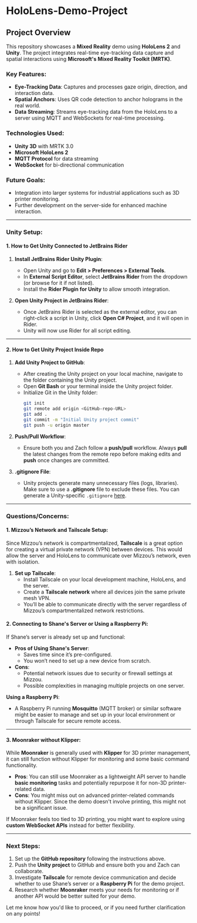 # HoloLens-Demo-Project

## Project Overview
This repository showcases a **Mixed Reality** demo using **HoloLens 2** and **Unity**. The project integrates real-time eye-tracking data capture and spatial interactions using **Microsoft's Mixed Reality Toolkit (MRTK)**.

### Key Features:
- **Eye-Tracking Data**: Captures and processes gaze origin, direction, and interaction data.
- **Spatial Anchors**: Uses QR code detection to anchor holograms in the real world.
- **Data Streaming**: Streams eye-tracking data from the HoloLens to a server using MQTT and WebSockets for real-time processing.

### Technologies Used:
- **Unity 3D** with MRTK 3.0
- **Microsoft HoloLens 2**
- **MQTT Protocol** for data streaming
- **WebSocket** for bi-directional communication

### Future Goals:
- Integration into larger systems for industrial applications such as 3D printer monitoring.
- Further development on the server-side for enhanced machine interaction.

---

### **Unity Setup**:

#### **1. How to Get Unity Connected to JetBrains Rider**

1. **Install JetBrains Rider Unity Plugin**:
   - Open Unity and go to **Edit > Preferences > External Tools**.
   - In **External Script Editor**, select **JetBrains Rider** from the dropdown (or browse for it if not listed).
   - Install the **Rider Plugin for Unity** to allow smooth integration.

2. **Open Unity Project in JetBrains Rider**:
   - Once JetBrains Rider is selected as the external editor, you can right-click a script in Unity, click **Open C# Project**, and it will open in Rider.
   - Unity will now use Rider for all script editing.

---

#### **2. How to Get Unity Project Inside Repo**

1. **Add Unity Project to GitHub**:
   - After creating the Unity project on your local machine, navigate to the folder containing the Unity project.
   - Open **Git Bash** or your terminal inside the Unity project folder.
   - Initialize Git in the Unity folder:
     ```bash
     git init
     git remote add origin <GitHub-repo-URL>
     git add .
     git commit -m "Initial Unity project commit"
     git push -u origin master
     ```
2. **Push/Pull Workflow**:
   - Ensure both you and Zach follow a **push/pull** workflow. Always **pull** the latest changes from the remote repo before making edits and **push** once changes are committed.

3. **.gitignore File**:
   - Unity projects generate many unnecessary files (logs, libraries). Make sure to use a **.gitignore** file to exclude these files. You can generate a Unity-specific `.gitignore` [here](https://github.com/github/gitignore/blob/main/Unity.gitignore).

---

### **Questions/Concerns**:

#### **1. Mizzou’s Network and Tailscale Setup**:

Since Mizzou’s network is compartmentalized, **Tailscale** is a great option for creating a virtual private network (VPN) between devices. This would allow the server and HoloLens to communicate over Mizzou’s network, even with isolation.

1. **Set up Tailscale**:
   - Install Tailscale on your local development machine, HoloLens, and the server.
   - Create a **Tailscale network** where all devices join the same private mesh VPN.
   - You’ll be able to communicate directly with the server regardless of Mizzou’s compartmentalized network restrictions.

#### **2. Connecting to Shane's Server or Using a Raspberry Pi**:

If Shane’s server is already set up and functional:
- **Pros of Using Shane's Server**:
  - Saves time since it’s pre-configured.
  - You won’t need to set up a new device from scratch.
- **Cons**:
  - Potential network issues due to security or firewall settings at Mizzou.
  - Possible complexities in managing multiple projects on one server.

**Using a Raspberry Pi**:
- A Raspberry Pi running **Mosquitto** (MQTT broker) or similar software might be easier to manage and set up in your local environment or through Tailscale for secure remote access.

---

#### **3. Moonraker without Klipper**:

While **Moonraker** is generally used with **Klipper** for 3D printer management, it can still function without Klipper for monitoring and some basic command functionality.

- **Pros**: You can still use Moonraker as a lightweight API server to handle **basic monitoring** tasks and potentially repurpose it for non-3D printer-related data.
- **Cons**: You might miss out on advanced printer-related commands without Klipper. Since the demo doesn't involve printing, this might not be a significant issue.

If Moonraker feels too tied to 3D printing, you might want to explore using **custom WebSocket APIs** instead for better flexibility.

---

### **Next Steps**:
1. Set up the **GitHub repository** following the instructions above.
2. Push the **Unity project** to GitHub and ensure both you and Zach can collaborate.
3. Investigate **Tailscale** for remote device communication and decide whether to use Shane’s server or a **Raspberry Pi** for the demo project.
4. Research whether **Moonraker** meets your needs for monitoring or if another API would be better suited for your demo.

Let me know how you'd like to proceed, or if you need further clarification on any points!



